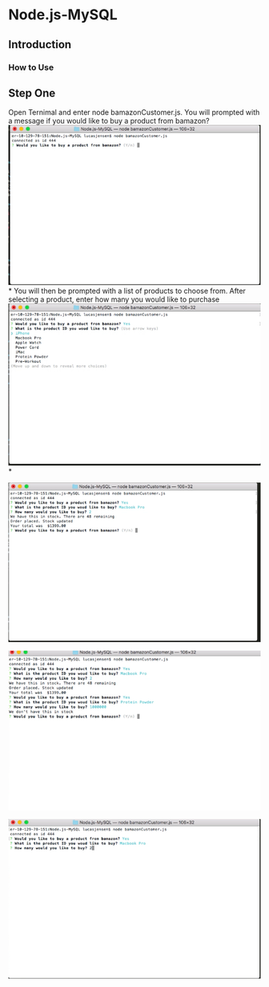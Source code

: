 # Node.js-MySQL

## Introduction

### How to Use


## Step One
 Open Ternimal and enter node bamazonCustomer.js. You will prompted with a message if you would like to buy a product from bamazon?
![Step one](./images/toPurchase.png)
	* You will then be prompted with a list of products to choose from. After selecting a product, enter how many you would like to purchase
![Step Two](./images/productList.png)
	* 


![Step Three](./images/orderPlaced.png)

![Step Four](./images/noneInStock.png)

![Step Five](./images/buy.png)



